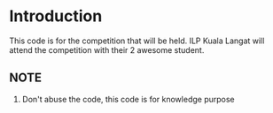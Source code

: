 # Introduction

This code is for the competition that will be held. ILP Kuala Langat will attend the competition with their 2 awesome student.

## NOTE

1. Don't abuse the code, this code is for knowledge purpose
